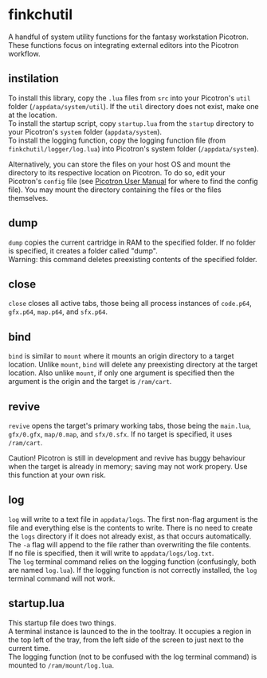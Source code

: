 # finkchutil

A handful of system utility functions for the fantasy workstation Picotron. These functions focus on integrating external editors into the Picotron workflow.

## instilation

To install this library, copy the `.lua` files from `src` into your Picotron's `util` folder (`/appdata/system/util`). If the `util` directory does not exist, make one at the location.  
To install the startup script, copy `startup.lua` from the `startup` directory to your Picotron's `system` folder (`appdata/system`).  
To install the logging function, copy the logging function file (from `finkchutil/logger/log.lua`) into Picotron's system folder (`/appdata/system`).  

Alternatively, you can store the files on your host OS and mount the directory to its respective location on Picotron. To do so, edit your Picotron's `config` file (see [Picotron User Manual](https://www.lexaloffle.com/dl/docs/picotron_manual.html) for where to find the config file). You may mount the directory containing the files or the files themselves.


## dump

`dump` copies the current cartridge in RAM to the specified folder. If no folder is specified, it creates a folder called "dump".  
Warning: this command deletes preexisting contents of the specified folder.


## close

`close` closes all active tabs, those being all process instances of `code.p64`, `gfx.p64`, `map.p64`, and `sfx.p64`.


## bind

`bind` is similar to `mount` where it mounts an origin directory to a target location. Unlike `mount`, `bind` will delete any preexisting directory at the target location. Also unlike `mount`, if only one argument is specified then the argument is the origin and the target is `/ram/cart`.


## revive

`revive` opens the target's primary working tabs, those being the `main.lua`, `gfx/0.gfx`, `map/0.map`, and `sfx/0.sfx`. If no target is specified, it uses `/ram/cart`.

Caution! Picotron is still in development and revive has buggy behaviour when the target is already in memory; saving may not work propery. Use this function at your own risk.


## log

`log` will write to a text file in `appdata/logs`. The first non-flag argument is the file and everything else is the contents to write. There is no need to create the `logs` directory if it does not already exist, as that occurs automatically.  
The `-a` flag will append to the file rather than overwriting the file contents.  
If no file is specified, then it will write to `appdata/logs/log.txt`.  
The `log` terminal command relies on the logging function (confusingly, both are named `log.lua`). If the logging function is not correctly installed, the `log` terminal command will not work.


## startup.lua

This startup file does two things.  
A terminal instance is launced to the in the tooltray. It occupies a region in the top left of the tray, from the left side of the screen to just next to the current time.  
The logging function (not to be confused with the log terminal command) is mounted to `/ram/mount/log.lua`.  